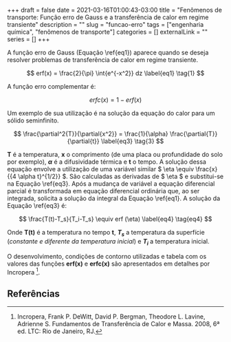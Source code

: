 +++ 
draft = false
date = 2021-03-16T01:00:43-03:00
title = "Fenômenos de transporte: Função erro de Gauss e a transferência de calor em regime transiente"
description = ""
slug = "funcao-erro" 
tags = ["engenharia química", "fenômenos de transporte"]
categories = []
externalLink = ""
series = []
+++

A função erro de Gauss (Equação \ref{eq1}) aparece quando se deseja resolver problemas de transferência de calor em regime transiente.

$$
erf(x) = \frac{2}{\pi} \int{e^{-x^2}} dz
\label{eq1} \tag{1}
$$

A função erro complementar é:

$$
erfc(x) = 1 - erf(x)
\label{eq2} \tag{2}
$$

Um exemplo de sua utilização é na solução da equação do calor para um sólido seminfinito.

$$
\frac{\partial^2{T}}{\partial{x^2}} = \frac{1}{\alpha} \frac{\partial{T}}{\partial{t}} 
\label{eq3} \tag{3}
$$

**T** é a temperatura, **x** o comprimento (de uma placa ou profundidade do solo por exemplo), **$\alpha$** é a difusividade térmica e **t** o tempo. A solução dessa equação envolve a utilização de uma variável similar $ \eta \equiv \frac{x}{{4 \alpha t}^{1/2}} $. São calculadas as derivadas de $ \eta $ e substitui-se na Equação \ref{eq3}. Após a mudança de variável a equação diferencial parcial é transformada em equação diferencial ordinária que, ao ser integrada, solicita a solução da integral da Equação \ref{eq1}. A solução da Equação \ref{eq3} é: 

$$
\frac{T(t)-T_s}{T_i-T_s} \equiv erf (\eta)
\label{eq4} \tag{eq4}
$$

Onde **T(t)** é a temperatura no tempo **t**, **$T_s$** a temperatura da superfície (*constante e diferente da temperatura inicial*) e **$T_i$** a temperatura inicial.

O desenvolvimento, condições de contorno utilizadas e tabela com os valores das funções **erf(x)** e **erfc(x)** são apresentados em detalhes por Incropera [^fn1].

## Referências

[^fn1]: Incropera, Frank P. DeWitt, David P. Bergman, Theodore L. Lavine, Adrienne S. Fundamentos de Transferência de Calor e Massa. 2008, 6ª ed. LTC: Rio de Janeiro, RJ. 










